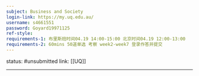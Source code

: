 ```yaml
---
subject: Business and Society
login-link: https://my.uq.edu.au/
username: s4661551
password: Goyard19971125
ref-style: 
requirements-1: 布里斯班时间04.19 14:00-15:00 北京时间04.19 12:00-13:00
requirements-2: 60mins 50道单选 考察 week2-week7 登录作答并提交
---
```

status: #unsubmitted 
link: [[UQ]]

---

